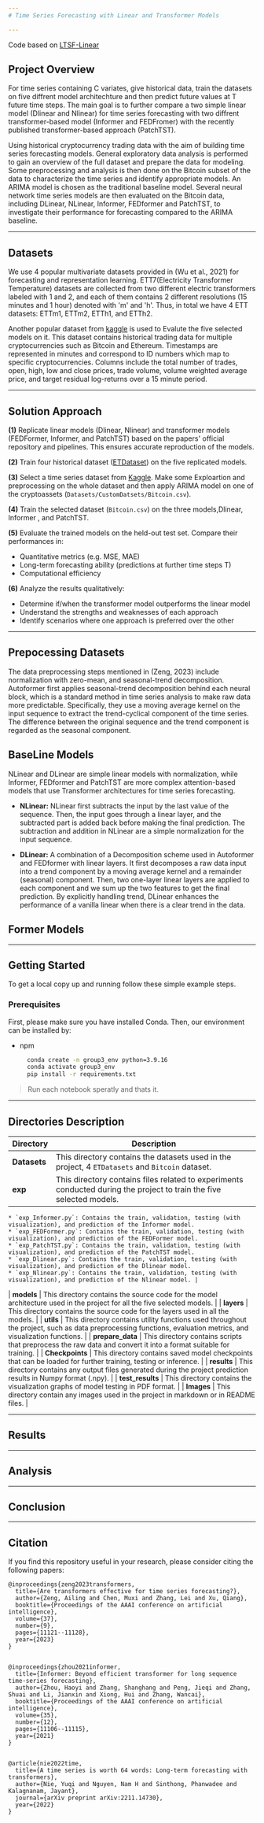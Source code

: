 ```yaml
---
# Time Series Forecasting with Linear and Transformer Models

---
```

Code based on [LTSF-Linear](https://github.com/cure-lab/LTSF-Linear)


## Project Overview

For time series containing C variates, give historical data, train the datasets on five diffrent model architechture and then predict future values at T future time steps. The main goal is to further compare a two simple linear model (Dlinear and Nlinear) for time series forecasting with two diffrent transformer-based model (Informer and FEDFromer) with the recently published transformer-based approach (PatchTST). 

Using historical cryptocurrency trading data with the aim of building time series forecasting models. General exploratory data analysis is performed to gain an overview of the full dataset and prepare the data for modeling. Some preprocessing and analysis is then done on the Bitcoin subset of the data to characterize the time series and identify appropriate models. An ARIMA model is chosen as the traditional baseline model. Several neural network time series models are then evaluated on the Bitcoin data, including DLinear, NLinear, Informer, FEDformer and PatchTST, to investigate their performance for forecasting compared to the ARIMA baseline. 

---
## Datasets
We use 4 popular multivariate datasets provided in (Wu et al., 2021) for forecasting and representation learning. ETT7(Electricity Transformer Temperature) datasets are collected from two different electric transformers labeled with 1 and 2, and each of them contains 2 different resolutions (15
minutes and 1 hour) denoted with 'm' and 'h'. Thus, in total we have 4 ETT datasets: ETTm1, ETTm2, ETTh1, and ETTh2.

Another popular dataset from [kaggle](https://www.kaggle.com/competitions/g-research-crypto-forecasting/data) is used to Evalute the five selected models on it. This dataset contains historical trading data for multiple cryptocurrencies such as Bitcoin and Ethereum. Timestamps are represented in minutes and correspond to ID numbers which map to specific cryptocurrencies. Columns include the total number of trades, open, high, low and close prices, trade volume, volume weighted average price, and target residual log-returns over a 15 minute period.

---
## Solution Approach

**(1)** Replicate linear models (Dlinear, Nlinear) and transformer models (FEDFormer, Informer, and PatchTST) based on the papers' official repository and pipelines. This ensures accurate reproduction of the models.

**(2)** Train four historical dataset ([ETDataset](https://github.com/zhouhaoyi/ETDataset.git)) on the five replicated models.

**(3)** Select a time series dataset from [Kaggle](https://www.kaggle.com/competitions/g-research-crypto-forecasting/data?select=train.csv). Make some Exploartion and preprocessing on the whole dataset and then apply ARIMA model on one of the cryptoassets (`Datasets/CustomDatsets/Bitcoin.csv`).

**(4)** Train the selected dataset (`Bitcoin.csv`) on the three models,Dlinear, Informer , and PatchTST.

**(5)** Evaluate the trained models on the held-out test set. Compare their performances in:

- Quantitative metrics (e.g. MSE, MAE)
- Long-term forecasting ability (predictions at further time steps T)
- Computational efficiency

**(6)** Analyze the results qualitatively:

- Determine if/when the transformer model outperforms the linear model
- Understand the strengths and weaknesses of each approach
- Identify scenarios where one approach is preferred over the other

---
## Prepocessing Datasets

The data preprocessing steps mentioned in (Zeng, 2023) include normalization with zero-mean, and seasonal-trend decomposition. Autoformer first applies seasonal-trend decomposition behind each neural block, which is a standard method in time series analysis to make raw data more predictable. Specifically, they use a moving average kernel on the input sequence to extract the trend-cyclical component of the time series. The difference between the original sequence and the trend component is regarded as the seasonal component. 

## BaseLine Models

NLinear and DLinear are simple linear models with normalization, while Informer, FEDformer and PatchTST are more complex attention-based models that use Transformer architectures for time series forecasting.

- **NLinear:** NLinear first subtracts the input by the last value of the sequence. Then, the input goes through a linear layer, and the subtracted part is added back before making the final prediction. The subtraction and addition in NLinear are a simple normalization for the input sequence.

- **DLinear:** A combination of a Decomposition scheme used in Autoformer and FEDformer with linear layers. It first decomposes a raw data input into a trend component by a moving average kernel and a remainder (seasonal) component. Then, two one-layer linear layers are applied to each component and we sum up the two features to get the final prediction. By explicitly handling trend, DLinear enhances the performance of a vanilla linear when there is a clear trend in the data.

## Former Models

<!-- - **Informer:** An attention-based model for time series forecasting proposed in 2019. It uses a Transformer encoder-decoder architecture with causal self-attention and cross attention.

- **FEDformer:** An improvement on Informer proposed in 2021. It uses feature-wise decomposition which decomposes the input into different features before feeding them into separate transformers. This helps capture different patterns in the data.

- **PatchTST:** -->

---
## Getting Started

To get a local copy up and running follow these simple example steps.

### **Prerequisites**

First, please make sure you have installed Conda. Then, our environment can be installed by:


* npm
  ```sh
    conda create -n group3_env python=3.9.16
    conda activate group3_env
    pip install -r requirements.txt
  ```
> Run each notebook speratly and thats it.

---
## Directories Description

<!-- - **`Datasets`:** This directory contains the datasets used in the project, 4 `ETDatasets` and `Bitcoin` dataset.
- **`exp`:** This directory contains files related to experiments conducted during the project to train the five selected models.
    - `exp_Informer.py`: Contains the train , validation, testing (with visualization) , and prediction of the Informer model.
    - `exp_FEDFormer.py`: Contains the train , validation, testing (with visualization), and prediction of the FEDFormer model.
    - `exp_PatchTST.py`: Contains the train , validation, testing (with visualization), and prediction of the PatchTST model.
    - `exp_Dlinear.py`: Contains the train , validation, testing (with visualization), and prediction of the Dlinear model.
    - `exp_Nlinear.py`: Contains the train , validation, testing (with visualization), and prediction of the Nlinear model.
- **`models`:** This directory contains the source code for the model architecture used in the project for all the five selected models.
- **`layers`:** This directory contains the source code for the layers used in all the models.
- **`utils`:** This directory contains utility functions used throughout the project, such as data preprocessing functions, evaluation metrics, and visualization functions.
- **`prepare_data`:** This directory contains scripts that preprocess the raw data and convert it into a format suitable for training.
- **`Checkpoints`:** This directory contains saved model checkpoints that can be loaded for further training, testing or inference.
- **`results`:** This directory contains any output files generated during the project prediction results in Numpy format (.npy).
- **`test_results`:** This directory contains the visualization graphs of model testing in PDF format.
- **`Images`:** This directory contain any images used in the project in markdown or in README files. -->

| Directory | Description |
|---|---|
| **Datasets** | This directory contains the datasets used in the project, 4 `ETDatasets` and `Bitcoin` dataset. |
| **exp** | This directory contains files related to experiments conducted during the project to train the five selected models. 
    * `exp_Informer.py`: Contains the train, validation, testing (with visualization), and prediction of the Informer model.
    * `exp_FEDFormer.py`: Contains the train, validation, testing (with visualization), and prediction of the FEDFormer model.
    * `exp_PatchTST.py`: Contains the train, validation, testing (with visualization), and prediction of the PatchTST model.
    * `exp_Dlinear.py`: Contains the train, validation, testing (with visualization), and prediction of the Dlinear model.
    * `exp_Nlinear.py`: Contains the train, validation, testing (with visualization), and prediction of the Nlinear model. |
    
| **models** | This directory contains the source code for the model architecture used in the project for all the five selected models. |
| **layers** | This directory contains the source code for the layers used in all the models. |
| **utils** | This directory contains utility functions used throughout the project, such as data preprocessing functions, evaluation metrics, and visualization functions. |
| **prepare_data** | This directory contains scripts that preprocess the raw data and convert it into a format suitable for training. |
| **Checkpoints** | This directory contains saved model checkpoints that can be loaded for further training, testing or inference. |
| **results** | This directory contains any output files generated during the project prediction results in Numpy format (.npy). |
| **test_results** | This directory contains the visualization graphs of model testing in PDF format. |
| **Images** | This directory contain any images used in the project in markdown or in README files. |


---
## Results
<!-- The results of the project are saved in the `test_results` directory. The results include the quantitative metrics (MSE, MAE), the long-term forecasting ability, and the computational efficiency of the models. -->

---
## Analysis
<!-- The results of the project show that transformer models can outperform linear models in some cases, but the performance of both types of models depends on the specific dataset. For example, transformer models performed better than linear models on the Bitcoin dataset, but linear models performed better on the S&P 500 dataset.

The analysis of the results also shows that the strengths and weaknesses of linear and transformer models differ. Linear models are typically more computationally efficient, but they may not be able to capture long-term trends in the data. Transformer models are more complex, but they can capture long-term trends and make more accurate predictions. -->

---
## Conclusion
<!-- The project shows that both linear and transformer models can be effective for time series forecasting. The choice of which type of model to use depends on the specific dataset and the desired trade-off between accuracy and computational efficiency. -->


---
## Citation
If you find this repository useful in your research, please consider citing the following papers:

```
@inproceedings{zeng2023transformers,
  title={Are transformers effective for time series forecasting?},
  author={Zeng, Ailing and Chen, Muxi and Zhang, Lei and Xu, Qiang},
  booktitle={Proceedings of the AAAI conference on artificial intelligence},
  volume={37},
  number={9},
  pages={11121--11128},
  year={2023}
}


@inproceedings{zhou2021informer,
  title={Informer: Beyond efficient transformer for long sequence time-series forecasting},
  author={Zhou, Haoyi and Zhang, Shanghang and Peng, Jieqi and Zhang, Shuai and Li, Jianxin and Xiong, Hui and Zhang, Wancai},
  booktitle={Proceedings of the AAAI conference on artificial intelligence},
  volume={35},
  number={12},
  pages={11106--11115},
  year={2021}
}


@article{nie2022time,
  title={A time series is worth 64 words: Long-term forecasting with transformers},
  author={Nie, Yuqi and Nguyen, Nam H and Sinthong, Phanwadee and Kalagnanam, Jayant},
  journal={arXiv preprint arXiv:2211.14730},
  year={2022}
}

```
